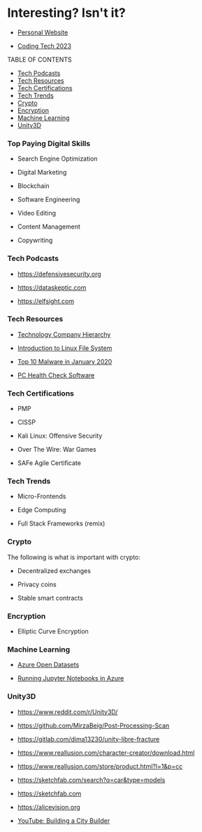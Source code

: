 # Interesting? Isn't it?

- [Personal Website](https://larspeterson.me)

- [Coding Tech 2023](https://github.com/LarsPeterson/coding-tech-2023)

TABLE OF CONTENTS

- [Tech Podcasts](https://github.com/LarsPeterson/interesting/blob/main/README.md#Tech-Podcasts)
- [Tech Resources](https://github.com/LarsPeterson/interesting/blob/main/README.md#Tech-Resources)
- [Tech Certifications](https://github.com/LarsPeterson/interesting/blob/main/README.md#Tech-Certifications)
- [Tech Trends](https://github.com/LarsPeterson/interesting/blob/main/README.md#Tech-Trends)
- [Crypto](https://github.com/LarsPeterson/interesting/blob/main/README.md#Crypto)
- [Encryption](https://github.com/LarsPeterson/interesting/blob/main/README.md#Encryption)
- [Machine Learning](https://github.com/LarsPeterson/interesting/blob/main/README.md#Machine-Learning)
- [Unity3D](https://github.com/LarsPeterson/interesting/blob/main/README.md#Unity3D)

### Top Paying Digital Skills

- Search Engine Optimization

- Digital Marketing

- Blockchain

- Software Engineering

- Video Editing

- Content Management

- Copywriting

### Tech Podcasts

- https://defensivesecurity.org

- https://dataskeptic.com

- https://elfsight.com


### Tech Resources

- [Technology Company Hierarchy](https://www.hierarchystructure.com/technology-company-hierarchy/)

- [Introduction to Linux File System](https://opensource.com/life/16/10/introduction-linux-filesystems)

- [Top 10 Malware in January 2020](https://www.cisecurity.org/blog/top-10-malware-january-2020/)

- [PC Health Check Software](https://sjpc.org/pchealthcheck/software.html)


### Tech Certifications

- PMP

- CISSP

- Kali Linux: Offensive Security

- Over The Wire: War Games

- SAFe Agile Certificate


### Tech Trends

- Micro-Frontends

- Edge Computing

- Full Stack Frameworks (remix)


### Crypto

The following is what is important with crypto:

- Decentralized exchanges

- Privacy coins

- Stable smart contracts


### Encryption

- Elliptic Curve Encryption


### Machine Learning

- [Azure Open Datasets](https://azure.microsoft.com/en-us/products/open-datasets/)

- [Running Jupyter Notebooks in Azure](https://docs.microsoft.com/en-us/azure/machine-learning/how-to-run-jupyter-notebooks)


### Unity3D

- https://www.reddit.com/r/Unity3D/

- https://github.com/MirzaBeig/Post-Processing-Scan

- https://gitlab.com/dima13230/unity-libre-fracture

- https://www.reallusion.com/character-creator/download.html

- https://www.reallusion.com/store/product.html?l=1&p=cc

- https://sketchfab.com/search?q=car&type=models

- https://sketchfab.com

- https://alicevision.org

- [YouTube: Building a City Builder](https://www.youtube.com/watch?v=d_zviIfcCHk)
